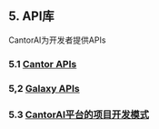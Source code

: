 ## 5. API库

CantorAI为开发者提供APIs

### 5.1 [Cantor APIs](cantor-apis.md)

### 5,2 [Galaxy APIs](galaxy-apis.md)

### 5.3 [CantorAI平台的项目开发模式](development-pattern.md)